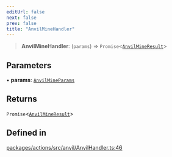 ```yaml
---
editUrl: false
next: false
prev: false
title: "AnvilMineHandler"
---
```


> **AnvilMineHandler**: (`params`) => `Promise`\<[`AnvilMineResult`](/reference/tevm/actions/type-aliases/anvilmineresult/)\>

## Parameters

• **params**: [`AnvilMineParams`](/reference/tevm/actions/type-aliases/anvilmineparams/)

## Returns

`Promise`\<[`AnvilMineResult`](/reference/tevm/actions/type-aliases/anvilmineresult/)\>

## Defined in

[packages/actions/src/anvil/AnvilHandler.ts:46](https://github.com/evmts/tevm-monorepo/blob/main/packages/actions/src/anvil/AnvilHandler.ts#L46)
